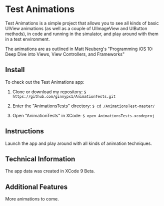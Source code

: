 # Test Animations

Test Animations is a simple project that allows you to see all kinds of basic UIView animations (as well as a couple of UIImageView and UIButton methods), in code and running in the simulator, and play around with them in a test environment.

The animations are as outlined in Matt Neuberg's "Programming iOS 10: Deep Dive into Views, View Controllers, and Frameworks"

## Install

To check out the Test Animations app:

1. Clone or download my repository:
` $ https://github.com/ginnypx1/AnimationTests.git `

2. Enter the "AnimationsTests" directory:
` $ cd /AnimationsTest-master/ `

3. Open "AnimationTests" in XCode:
` $ open AnimationsTests.xcodeproj `

## Instructions

Launch the app and play around with all kinds of animation techniques.

## Technical Information

The app data was created in XCode 9 Beta.

## Additional Features

More animations to come.
